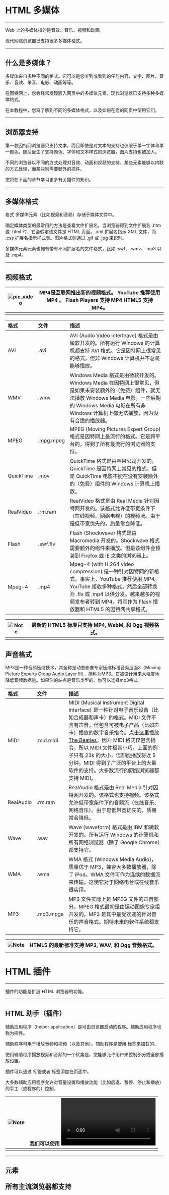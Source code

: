 # HTML 多媒体

------

Web 上的多媒体指的是音效、音乐、视频和动画。

现代网络浏览器已支持很多多媒体格式。

------

## 什么是多媒体？

多媒体来自多种不同的格式。它可以是您听到或看到的任何内容，文字、图片、音乐、音效、录音、电影、动画等等。

在因特网上，您会经常发现嵌入网页中的多媒体元素，现代浏览器已支持多种多媒体格式。

在本教程中，您将了解到不同的多媒体格式，以及如何在您的网页中使用它们。

------

## 浏览器支持

第一款因特网浏览器只支持文本，而且即使是对文本的支持也仅限于单一字体和单一颜色。随后诞生了支持颜色、字体和文本样式的浏览器，图片支持也被加入。

不同的浏览器以不同的方式处理对音效、动画和视频的支持。某些元素能够以内联的方式处理，而某些则需要额外的插件。

您将在下面的章节学习更多有关插件的知识。

------

## 多媒体格式

格式 多媒体元素（比如视频和音频）存储于媒体文件中。

确定媒体类型的最常用的方法是查看文件扩展名。当浏览器得到文件扩展名 .htm 或 .html 时，它会假定该文件是 HTML 页面。.xml 扩展名指示 XML 文件，而 .css 扩展名指示样式表。图片格式则通过 .gif 或 .jpg 来识别。

多媒体元素元素也拥有带有不同扩展名的文件格式，比如 .swf、.wmv、.mp3 以及 .mp4。

------

## 视频格式

| ![pic_video](img/pic_video.jpg) | MP4是互联网推出新的视频格式。  YouTube 推荐使用 MP4 。  Flash Players 支持 MP4  HTML5 支持 MP4。 |
| ------------------------------- | ------------------------------------------------------------ |
|                                 |                                                              |

| 格式      | 文件      | 描述                                                         |
| :-------- | :-------- | :----------------------------------------------------------- |
| AVI       | .avi      | AVI (Audio Video Interleave) 格式是由微软开发的。所有运行 Windows 的计算机都支持 AVI 格式。它是因特网上很常见的格式，但非 Windows 计算机并不总是能够播放。 |
| WMV       | .wmv      | Windows Media 格式是由微软开发的。Windows Media 在因特网上很常见，但是如果未安装额外的（免费）组件，就无法播放 Windows Media 电影。一些后期的 Windows Media 电影在所有非 Windows 计算机上都无法播放，因为没有合适的播放器。 |
| MPEG      | .mpg.mpeg | MPEG (Moving Pictures Expert Group) 格式是因特网上最流行的格式。它是跨平台的，得到了所有最流行的浏览器的支持。 |
| QuickTime | .mov      | QuickTime 格式是由苹果公司开发的。QuickTime 是因特网上常见的格式，但是 QuickTime 电影不能在没有安装额外的（免费）组件的 Windows 计算机上播放。 |
| RealVideo | .rm.ram   | RealVideo 格式是由 Real Media 针对因特网开发的。该格式允许低带宽条件下（在线视频、网络电视）的视频流。由于是低带宽优先的，质量常会降低。 |
| Flash     | .swf.flv  | Flash (Shockwave) 格式是由 Macromedia 开发的。Shockwave 格式需要额外的组件来播放。但是该组件会预装到 Firefox 或 IE 之类的浏览器上。 |
| Mpeg-4    | .mp4      | Mpeg-4 (with H.264 video compression) 是一种针对因特网的新格式。事实上，YouTube 推荐使用 MP4。YouTube 接收多种格式，然后全部转换为 .flv 或 .mp4 以供分发。越来越多的视频发布者转到 MP4，将其作为 Flash 播放器和 HTML5 的因特网共享格式。 |



| ![Note](img/lamp.jpg) | 最新的 HTML5 标准只支持 MP4, WebM, 和 Ogg 视频格式。 |
| --------------------- | ---------------------------------------------------- |
|                       |                                                      |

## 声音格式

MP3是一种音频压缩技术，其全称是动态影像专家压缩标准音频层面3（Moving Picture Experts Group Audio Layer III），简称为MP3。它被设计用来大幅度地降低音频数据量。如果你的站点是音乐类型的，你可以选择mp3格式。

| 格式      | 文件      | 描述                                                         |
| :-------- | :-------- | :----------------------------------------------------------- |
| MIDI      | .mid.midi | MIDI (Musical Instrument Digital Interface) 是一种针对电子音乐设备（比如合成器和声卡）的格式。MIDI 文件不含有声音，但包含可被电子产品（比如声卡）播放的数字音乐指令。[点击这里播放 The Beatles](https://www.runoob.com/try/demo_source/beatles.mid)。因为 MIDI 格式仅包含指令，所以 MIDI 文件极其小巧。上面的例子只有 23k 的大小，但却能播放将近 5 分钟。MIDI 得到了广泛的平台上的大量软件的支持。大多数流行的网络浏览器都支持 MIDI。 |
| RealAudio | .rm.ram   | RealAudio 格式是由 Real Media 针对因特网开发的。该格式也支持视频。该格式允许低带宽条件下的音频流（在线音乐、网络音乐）。由于是低带宽优先的，质量常会降低。 |
| Wave      | .wav      | Wave (waveform) 格式是由 IBM 和微软开发的。所有运行 Windows 的计算机和所有网络浏览器（除了 Google Chrome）都支持它。 |
| WMA       | .wma      | WMA 格式 (Windows Media Audio)，质量优于 MP3，兼容大多数播放器，除了 iPod。WMA 文件可作为连续的数据流来传输，这使它对于网络电台或在线音乐很实用。 |
| MP3       | .mp3.mpga | MP3 文件实际上是 MPEG 文件的声音部分。MPEG 格式最初是由运动图像专家组开发的。MP3 是其中最受欢迎的针对音乐的声音格式。期待未来的软件系统都支持它。 |



| ![Note](img/lamp.jpg) | HTML5 的最新标准支持 MP3, WAV, 和 Ogg 音频格式。 |
| --------------------- | ------------------------------------------------ |
|                       |                                                  |



# HTML 插件

------

插件的功能是扩展 HTML 浏览器的功能。

------

## HTML 助手（插件）

辅助应用程序（helper application）是可由浏览器启动的程序。辅助应用程序也称为插件。

辅助程序可用于播放音频和视频（以及其他）。辅助程序是使用 <object> 标签来加载的。

使用辅助程序播放视频和音频的一个优势是，您能够允许用户来控制部分或全部播放设置。

插件可以通过 <object> 标签或者 <embed> 标签添加在页面中。 

大多数辅助应用程序允许对音量设置和播放功能（比如后退、暂停、停止和播放）的手工（或程序的）控制。

| ![Note](img/lamp.jpg) | 我们可以使用 <video> 和 <audio> 标签来显示视频和音频 |
| --------------------- | ---------------------------------------------------- |
|                       |                                                      |

------

## <object> 元素

所有主流浏览器都支持 <object> 标签。

<object> 元素定义了在 HTML 文档中嵌入的对象。



该标签用于插入对象 (例如在网页中嵌入 Java 小程序, PDF 阅读器, Flash 播放器) 。

## 实例

<object width="400" height="50" data="bookmark.swf"></object>


[尝试一下 »](https://www.runoob.com/try/tryit.php?filename=tryhtml_object_plugin)

<object> 元素同样可用于包含HTML文件：



## 实例

<object width="100%" height="500px" data="snippet.html"></object>


[尝试一下 »](https://www.runoob.com/try/tryit.php?filename=tryhtml_object_html)

或者插入一张图片:

## 实例

<object data="audi.jpeg"></object>


[尝试一下 »](https://www.runoob.com/try/tryit.php?filename=tryhtml_object_image)

------

## <embed> 元素

所有主流浏览器都支持 <embed> 元素。

<embed> 元素表示一个 HTML Embed 对象 。



<embed> 元素已经出现很长一段时间了，但是在 HTML5 前并未被详细说明，该元素在 HTML 5 页面上会被验证，在 HTML 4 上不会。



## 实例

<embed width="400" height="50" src="bookmark.swf">




[尝试一下 »](https://www.runoob.com/try/tryit.php?filename=tryhtml_embed_plugin)



| ![Note](img/lamp.jpg) | 注意 <embed> 元素没有关闭标签。 不能使用替代文本。 |
| --------------------- | -------------------------------------------------- |
|                       |                                                    |

<embed> 元素同样可用于包含 HTML 文件：



## 实例

<embed width="100%" height="500px" src="snippet.html">




[尝试一下 »](https://www.runoob.com/try/tryit.php?filename=tryhtml_embed_html)

或者插入一张图片:

## 实例

<embed src="audi.jpeg">




[尝试一下 »](https://www.runoob.com/try/tryit.php?filename=tryhtml_embed_image)



# HTML 音频(Audio)

------

声音在HTML中可以以不同的方式播放.

------

## 问题以及解决方法

在 HTML 中播放音频并不容易！

您需要谙熟大量技巧，以确保您的音频文件在所有浏览器中（Internet Explorer, Chrome, Firefox, Safari, Opera）和所有硬件上（PC, Mac , iPad, iPhone）都能够播放。

在本章，菜鸟教程为您总结了问题和解决方法。

------

## 使用插件

浏览器插件是一种扩展浏览器标准功能的小型计算机程序。

插件可以使用 <object> 标签 或者 <embed> 标签添加在页面上. 

这些标签定义资源（通常非 HTML 资源）的容器，根据类型，它们即会由浏览器显示，也会由外部插件显示。

------

## 使用 <embed> 元素

<embed>标签定义外部（非 HTML）内容的容器。（这是一个 HTML5 标签，在 HTML4 中是非法的，但是所有浏览器中都有效）。



下面的代码片段能够显示嵌入网页中的 MP3 文件：

## 实例

<embed height="50" width="100" src="horse.mp3">




[尝试一下 »](https://www.runoob.com/try/try.php?filename=tryhtml_soundmidiembed)

### **问题:**

- <embed> 标签在 HTML 4 中是无效的。页面无法通过 HTML 4 验证。

- 不同的浏览器对音频格式的支持也不同。

- 如果浏览器不支持该文件格式，没有插件的话就无法播放该音频。

- 如果用户的计算机未安装插件，无法播放音频。

- 如果把该文件转换为其他格式，仍然无法在所有浏览器中播放。

------

## 使用 <object> 元素

<object tag> 标签也可以定义外部（非 HTML）内容的容器。



下面的代码片段能够显示嵌入网页中的 MP3 文件：

## 实例

<object height="50" width="100" data="horse.mp3"></object>


[尝试一下 »](https://www.runoob.com/try/try.php?filename=tryhtml_soundmidobject)

### **问题:**

- 不同的浏览器对音频格式的支持也不同。
- 如果浏览器不支持该文件格式，没有插件的话就无法播放该音频。
- 如果用户的计算机未安装插件，无法播放音频。
- 如果把该文件转换为其他格式，仍然无法在所有浏览器中播放。

------

## 使用 HTML5 <audio> 元素

HTML5 <audio> 元素是一个 HTML5 元素，在 HTML 4 中是非法的，但在所有浏览器中都有效。

The <audio> element works in all modern browsers.

### 流量器兼容

格中的数字表示支持该属性的第一个浏览器版本号。

| 元素    |      |      |      |      |      |
| :------ | ---- | ---- | ---- | ---- | ---- |
| <audio> | 4.0  | 9.0  | 3.5  | 4.0  | 10.5 |

以下我们将使用 <audio> 标签来描述 MP3 文件(Internet Explorer、Chrome 以及 Safari 中是有效的), 同样添加了一个 OGG 类型文件(Firefox 和 Opera浏览器中有效).如果失败，它会显示一个错误文本信息:

## 实例

<audio controls>  <source src="horse.mp3" type="audio/mpeg">  <source src="horse.ogg" type="audio/ogg">  Your browser does not support this audio format.</audio>


[尝试一下 »](https://www.runoob.com/try/try.php?filename=tryhtml_audio_5)

### **问题:**

- <audio> 标签在 HTML 4 中是无效的。您的页面无法通过 HTML 4 验证。

- 您必须把音频文件转换为不同的格式。

- <audio> 元素在老式浏览器中不起作用。

------

## 最好的 HTML 解决方法

下面的例子使用了两个不同的音频格式。HTML5 <audio> 元素会尝试以 mp3 或 ogg 来播放音频。如果失败，代码将回退尝试 <embed> 元素。

## 实例

<audio controls height="100" width="100">  <source src="horse.mp3" type="audio/mpeg">  <source src="horse.ogg" type="audio/ogg">  <embed height="50" width="100" src="horse.mp3"></audio>


[尝试一下 »](https://www.runoob.com/try/try.php?filename=tryhtml_audio_all)

### **问题:**

- 您必须把音频转换为不同的格式。

- <embed> 元素无法回退来显示错误消息。

------

## 使用超链接

如果网页包含指向媒体文件的超链接，大多数浏览器会使用"辅助应用程序"来播放文件。

以下代码片段显示指向 mp3 文件的链接。如果用户点击该链接，浏览器会启动"辅助应用程序"来播放该文件：

## 实例

<a href="horse.mp3">Play the sound</a>


[尝试一下 »](https://www.runoob.com/try/try.php?filename=tryhtml_sound_mp3link)



------

## 内联的声音说明

当您在网页中包含声音，或者作为网页的组成部分时，它被称为内联声音。

如果您打算在 web 应用程序中使用内联声音，您需要意识到很多人都觉得内联声音令人恼火。同时请注意，用户可能已经关闭了浏览器中的内联声音选项。

我们最好的建议是只在用户希望听到内联声音的地方包含它们。一个正面的例子是，在用户需要听到录音并点击某个链接时，会打开页面然后播放录音。

------

## HTML 多媒体标签

**New** : HTML5 新标签

| 标签                                                   | 描述                                                         |
| :----------------------------------------------------- | :----------------------------------------------------------- |
| [](https://www.runoob.com/tags/tag-embed.html)         | 定义内嵌对象。HTML4 中不赞成，HTML5 中允许。                 |
| [](https://www.runoob.com/tags/tag-object.html)        | 定义内嵌对象。                                               |
| [](https://www.runoob.com/tags/tag-param.html)         | 定义对象的参数。                                             |
| [](https://www.runoob.com/tags/tag-audio.html)**New**  | 定义了声音内容                                               |
| [](https://www.runoob.com/tags/tag-video.html)**New**  | 定义一个视频或者影片                                         |
| [](https://www.runoob.com/tags/tag-source.html)**New** | 定义了media元素的多媒体资源(<video> 和 <audio>)              |
| [](https://www.runoob.com/tags/tag-track.html)**New**  | 规定media元素的字幕文件或其他包含文本的文件 (<video> 和<audio>) |

# HTML 视频（Video）

------

在 HTML 中播放视频的方法有很多种。

------

## HTML视频（Videos）播放

## 实例

<video width="320" height="240" controls>   <source src="movie.mp4" type="video/mp4">   <source src="movie.ogg" type="video/ogg">   <source src="movie.webm" type="video/webm">   <object data="movie.mp4" width="320" height="240">     <embed src="movie.swf" width="320" height="240">   </object>  </video>


[尝试一下 »](https://www.runoob.com/try/try.php?filename=tryhtml_video_html5_4)



------

## 问题以及解决方法

在 HTML 中播放视频并不容易！

您需要谙熟大量技巧，以确保您的视频文件在所有浏览器中（Internet Explorer, Chrome, Firefox, Safari, Opera）和所有硬件上（PC, Mac , iPad, iPhone）都能够播放。

在本章，菜鸟教程为您总结了问题和解决方法。

------

## 使用 <embed> 标签

<embed> 标签的作用是在 HTML 页面中嵌入多媒体元素。



下面的 HTML 代码显示嵌入网页的 Flash 视频：

## 实例

<embed src="intro.swf" height="200" width="200">




[尝试一下 »](https://www.runoob.com/try/try.php?filename=tryhtml_videoembed)

**问题**

- HTML4 无法识别 <embed> 标签。您的页面无法通过验证。
- 如果浏览器不支持 Flash，那么视频将无法播放
- iPad 和 iPhone 不能显示 Flash 视频。
- 如果您将视频转换为其他格式，那么它仍然不能在所有浏览器中播放。

------

## 使用 <object> 标签

<object> 标签的作用是在 HTML 页面中嵌入多媒体元素。



下面的 HTML 片段显示嵌入网页的一段 Flash 视频：

## 实例

<object data="intro.swf" height="200" width="200"></object>


[尝试一下 »](https://www.runoob.com/try/try.php?filename=tryhtml_videoobject)

**问题:**

- 如果浏览器不支持 Flash，将无法播放视频。
- iPad 和 iPhone 不能显示 Flash 视频。
- 如果您将视频转换为其他格式，那么它仍然不能在所有浏览器中播放。

------

## 使用 HTML5 <video> 元素

HTML5 <video> 标签定义了一个视频或者影片.

<video> 元素在所有现代浏览器中都支持。



以下 HTML 片段会显示一段嵌入网页的 ogg、mp4 或 webm 格式的视频：

## 实例

<video width="320" height="240" controls>  <source src="movie.mp4" type="video/mp4">  <source src="movie.ogg" type="video/ogg">  <source src="movie.webm" type="video/webm">您的浏览器不支持 video 标签。</video>


[尝试一下 »](https://www.runoob.com/try/try.php?filename=tryhtml_video_html5)

**问题:**

- 您必须把视频转换为很多不同的格式。

- <video> 元素在老式浏览器中无效。

------

## 最好的 HTML 解决方法

以下实例中使用了 4 种不同的视频格式。HTML 5 <video> 元素会尝试播放以 mp4、ogg 或 webm 格式中的一种来播放视频。如果均失败，则回退到 <embed> 元素。

## HTML 5 + <object> + <embed>

<video width="320" height="240" controls>  <source src="movie.mp4" type="video/mp4">  <source src="movie.ogg" type="video/ogg">  <source src="movie.webm" type="video/webm">  <object data="movie.mp4" width="320" height="240">    <embed src="movie.swf" width="320" height="240">  </object></video>


[尝试一下 »](https://www.runoob.com/try/try.php?filename=tryhtml_video_html5_4)

**问题:**

- 您必须把视频转换为很多不同的格式

------

## 优酷解决方案

在 HTML 中显示视频的最简单的方法是使用优酷等视频网站。

如果您希望在网页中播放视频，那么您可以把视频上传到优酷等视频网站，然后在您的网页中插入 HTML 代码即可播放视频。

你可以在各大视频网站的分享入口，找到嵌入的 HTML 代码。

![img](img/36B8ED24-2F40-44EC-A751-2617F749447C.jpg)

## 实例

<embed src='https://player.youku.com/player.php/sid/XMTQ3MjM5Mjc0MA==/v.swf' allowFullScreen='true' quality='high' width='480' height='400' align='middle' allowScriptAccess='always' type='application/x-shockwave-flash'></embed>


[尝试一下 »](https://www.runoob.com/try/try.php?filename=tryhtml_videoyouku)

------

## 使用超链接

如果网页包含指向媒体文件的超链接，大多数浏览器会使用"辅助应用程序"来播放文件。

以下代码片段显示指向 AVI 文件的链接。如果用户点击该链接，浏览器会启动"辅助应用程序"，比如 Windows Media Player 来播放这个 AVI 文件：

## 实例

<a href="intro.swf">Play a video file</a>


[尝试一下 »](https://www.runoob.com/try/try.php?filename=tryhtml_videolink)



------

## 关于内联视频的说明

当视频被包含在网页中时，它被称为内联视频。

如果您打算在 web 应用程序中使用内联视频，您需要意识到很多人都觉得内联视频令人恼火。

同时请注意，用户可能已经关闭了浏览器中的内联视频选项。

我们最好的建议是只在用户希望看到内联视频的地方包含它们。一个正面的例子是，在用户需要看到视频并点击某个链接时，会打开页面然后播放视频。

------

## HTML 多媒体标签

**New** : HTML5新标签.

| 标签                                                   | 描述                                                         |
| :----------------------------------------------------- | :----------------------------------------------------------- |
| [](https://www.runoob.com/tags/tag-embed.html)         | 定义内嵌对象。HTML4 中不赞成，HTML5 中允许。                 |
| [](https://www.runoob.com/tags/tag-object.html)        | 定义内嵌对象。                                               |
| [](https://www.runoob.com/tags/tag-param.html)         | 定义对象的参数。                                             |
| [](https://www.runoob.com/tags/tag-audio.html)**New**  | 定义了声音内容                                               |
| [](https://www.runoob.com/tags/tag-video.html)**New**  | 定义一个视频或者影片                                         |
| [](https://www.runoob.com/tags/tag-source.html)**New** | 定义了media元素的多媒体资源(<video> 和 <audio>)              |
| [](https://www.runoob.com/tags/tag-track.html)**New**  | 规定media元素的字幕文件或其他包含文本的文件 (<video> 和<audio>) |

# HTML 实例

------

**HTML 基础**

[非常简单的HTML文档](https://www.runoob.com/try/try.php?filename=tryhtml_intro)
[HTML 标题](https://www.runoob.com/try/try.php?filename=tryhtml_headers)
[HTML 段落](https://www.runoob.com/try/try.php?filename=tryhtml_paragraphs1)
[HTML 链接](https://www.runoob.com/try/try.php?filename=tryhtml_basic_link)
[HTML 图片](https://www.runoob.com/try/try.php?filename=tryhtml_basic_img)

[实例解析](https://www.runoob.com/html/html-basic.html)

------

**HTML 标题**

[HTML 标题](https://www.runoob.com/try/try.php?filename=tryhtml_headers)
[在html源码中插入注释](https://www.runoob.com/try/try.php?filename=tryhtml_comment)
[插入水平线](https://www.runoob.com/try/try.php?filename=tryhtml_hr)

[实例解析](https://www.runoob.com/html/html-headings.html)

------

**HTML 段落**

[HTML 段落](https://www.runoob.com/try/try.php?filename=tryhtml_paragraphs1)
[更多段落](https://www.runoob.com/try/try.php?filename=tryhtml_paragraphs2)
[本例演示在 HTML 文档中折行的使用。](https://www.runoob.com/try/try.php?filename=tryhtml_paragraphs)
[HTML 格式化的某些问题。](https://www.runoob.com/try/try.php?filename=tryhtml_poem)

[实例解析](https://www.runoob.com/html/html-paragraphs.html)

------

**HTML 文本格式化**

[文本格式化](https://www.runoob.com/try/try.php?filename=tryhtml_formattingch)
[此例演示如何使用 pre 标签对空行和空格进行控制。](https://www.runoob.com/try/try.php?filename=tryhtml_pre)
[此例演示不同的"计算机输出"标签的显示效果。](https://www.runoob.com/try/try.php?filename=tryhtml_computeroutput)
[此例演示如何在 HTML 文件中写地址。](https://www.runoob.com/try/try.php?filename=tryhtml_address)
[此例演示如何实现缩写或首字母缩写。](https://www.runoob.com/try/try.php?filename=tryhtml_abbr)
[此例演示如何改变文字的方向。](https://www.runoob.com/try/try.php?filename=tryhtml_bdo)
[此例演示如何实现长短不一的引用语。](https://www.runoob.com/try/try.php?filename=tryhtml_q)
[文本下划线与删除线](https://www.runoob.com/try/try.php?filename=tryhtml_del)

[实例解析](https://www.runoob.com/html/html-formatting.html)

------

**HTML 样式**

[HTML Style 元素](https://www.runoob.com/try/try.php?filename=tryhtml_styles)
[背景色样式](https://www.runoob.com/try/try.php?filename=tryhtml_bodybgstyle)
[字体样式，颜色，大小](https://www.runoob.com/try/try.php?filename=tryhtml_newfont)
[文本对齐样式](https://www.runoob.com/try/try.php?filename=tryhtml_headeralign)
[设置文本字体](https://www.runoob.com/try/try.php?filename=tryhtml_font-family)
[设置文本字体大小](https://www.runoob.com/try/try.php?filename=tryhtml_font-size)
[设置文本字体颜色](https://www.runoob.com/try/try.php?filename=tryhtml_color)
[设置文本字体，字体大小，字体颜色](https://www.runoob.com/try/try.php?filename=tryhtml_fontall)
[HTML使用不同样式](https://www.runoob.com/try/try.php?filename=tryhtml_style)
[没有下划线的链接](https://www.runoob.com/try/try.php?filename=tryhtml_linknoline)
[链接到一个外部样式表](https://www.runoob.com/try/try.php?filename=tryhtml_link)

[实例解析](https://www.runoob.com/html/html-css.html)

------

**HTML 链接**

[创建超级链接](https://www.runoob.com/try/try.php?filename=tryhtml_links)
[将图像作为链接](https://www.runoob.com/try/try.php?filename=tryhtml_imglink)
[在新的浏览器窗口打开链接](https://www.runoob.com/try/try.php?filename=tryhtml_link_target)
[链接到同一个页面的不同位置](https://www.runoob.com/try/try.php?filename=tryhtml_link_locations&basepath=0)
[跳出框架](https://www.runoob.com/try/try.php?filename=tryhtml_frame_getfree)
[创建电子邮件链接](https://www.runoob.com/try/try.php?filename=tryhtml_mailto)
[创建电子邮件链接 2](https://www.runoob.com/try/try.php?filename=tryhtml_mailto2)

[实例解析](https://www.runoob.com/html/html-links.html)

------

**HTML 图像**

[插入图像](https://www.runoob.com/try/try.php?filename=tryhtml_images)
[从不同的位置插入图片](https://www.runoob.com/try/try.php?filename=tryhtml_images2)
[排列图片](https://www.runoob.com/try/try.php?filename=tryhtml_image_align)
[本例演示如何使图片浮动至段落的左边或右边。](https://www.runoob.com/try/try.php?filename=tryhtml_image_float)
[制作图像链接](https://www.runoob.com/try/try.php?filename=tryhtml_imglink)
[创建图像映射](https://www.runoob.com/try/try.php?filename=tryhtml_areamap)

[实例解析](https://www.runoob.com/html/html-images.html)

------

**HTML 表格**

[简单的表格](https://www.runoob.com/try/try.php?filename=tryhtml_tables)
[没有边框的表格](https://www.runoob.com/try/try.php?filename=tryhtml_tables3)
[表格中的表头](https://www.runoob.com/try/try.php?filename=tryhtml_table_headers)
[带有标题的表格](https://www.runoob.com/try/try.php?filename=tryhtml_tables2)
[跨行或跨列的表格单元格](https://www.runoob.com/try/try.php?filename=tryhtml_table_span)
[表格内的标签](https://www.runoob.com/try/try.php?filename=tryhtml_table_elements)
[单元格边距(Cell padding)](https://www.runoob.com/try/try.php?filename=tryhtml_table_cellpadding)
[单元格间距(Cell spacing)](https://www.runoob.com/try/try.php?filename=tryhtml_table_cellspacing)

[实例解析](https://www.runoob.com/html/html-tables.html)

------

**HTML 列表**

[无序列表](https://www.runoob.com/try/try.php?filename=tryhtml_lists4)
[有序列表](https://www.runoob.com/try/try.php?filename=tryhtml_lists)
[不同类型的有序列表](https://www.runoob.com/try/try.php?filename=tryhtml_lists_ordered)
[不同类型的无序列表](https://www.runoob.com/try/try.php?filename=tryhtml_lists_unordered)
[嵌套列表](https://www.runoob.com/try/try.php?filename=tryhtml_lists2)
[嵌套列表 2](https://www.runoob.com/try/try.php?filename=tryhtml_nestedlists2)
[定义列表](https://www.runoob.com/try/try.php?filename=tryhtml_lists3)

[实例解析](https://www.runoob.com/html/html-lists.html)

------

**HTML Forms 和 Input**

[创建文本域(Text fields)](https://www.runoob.com/try/try.php?filename=tryhtml_input)
[创建密码域](https://www.runoob.com/try/try.php?filename=tryhtml_inputpassword)
[复选框](https://www.runoob.com/try/try.php?filename=tryhtml_checkbox)
[单选按钮](https://www.runoob.com/try/try.php?filename=tryhtml_radio)
[简单的下拉列表](https://www.runoob.com/try/try.php?filename=tryhtml_select2)
[预选下拉列表](https://www.runoob.com/try/try.php?filename=tryhtml_select3)
[本例演示如何创建一个文本域（多行文本输入控件）。](https://www.runoob.com/try/try.php?filename=tryhtml_textarea)
[创建一个按钮](https://www.runoob.com/try/try.php?filename=tryhtml_button)
[本例演示如何在数据周围绘制一个带标题的框。](https://www.runoob.com/try/try.php?filename=tryhtml_legend)
[带有文本域与输入域的表单](https://www.runoob.com/try/try.php?filename=tryhtml_form_submit)
[带有复选框与提交按钮的form表单](https://www.runoob.com/try/try.php?filename=tryhtml_form_checkbox)
[带有单选框与提交按钮的表单](https://www.runoob.com/try/try.php?filename=tryhtml_form_radio)
[发送邮件表单](https://www.runoob.com/try/try.php?filename=tryhtml_form_mail)

[实例解析](https://www.runoob.com/html/html-forms.html)

------

**HTML iframe**

[内联框架 (HTML页面中插入框架)](https://www.runoob.com/try/try.php?filename=tryhtml_iframe)

[实例解析](https://www.runoob.com/html/html-iframe.html)

------

**HTML 头部元素**

[描述了文档标题](https://www.runoob.com/try/try.php?filename=tryhtml_title)
[HTML页面中默认的URL链接](https://www.runoob.com/try/try.php?filename=tryhtml_base)
[提供文档元数据](https://www.runoob.com/try/try.php?filename=tryhtml_meta)

[实例解析](https://www.runoob.com/html/html-head.html)

------

**HTML 脚本**

[插入一个脚本](https://www.runoob.com/try/try.php?filename=tryhtml_script)
[使用  标签](https://www.runoob.com/try/try.php?filename=tryhtml_noscript)

[实例解析](https://www.runoob.com/html/html-scripts.html)







